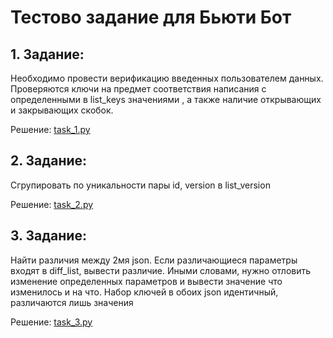 # Тестово задание для Бьюти Бот

## 1. Задание:
Необходимо провести верификацию введенных пользователем данных.
Проверяются ключи на предмет соответствия написания с определенными в list_keys значениями ,
а также наличие открывающих и закрывающих скобок.

Решение: [task_1.py](./task_1.py)

## 2. Задание:
Сгрупировать по уникальности пары id, version в list_version

Решение: [task_2.py](./task_2.py)

## 3. Задание:
Найти различия между 2мя json. Если различающиеся параметры входят в diff_list,
вывести различие. Иными словами, нужно отловить изменение определенных параметров
и вывести значение что изменилось и на что. Набор ключей в обоих json идентичный, различаются лишь значения


Решение: [task_3.py](./task_3.py)
